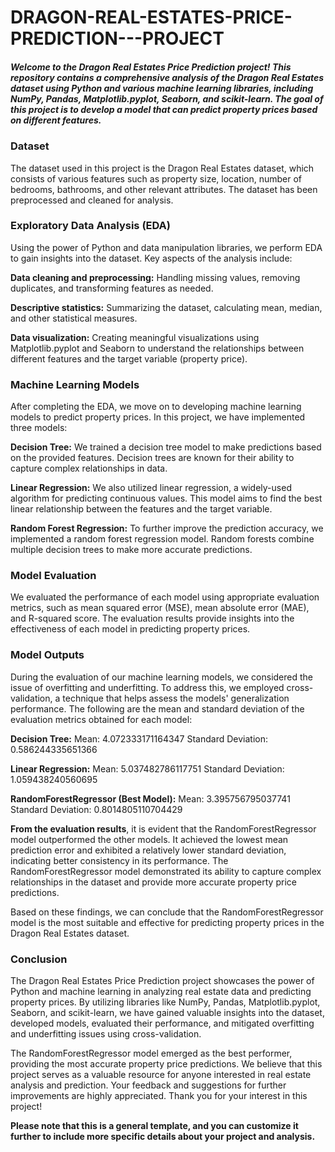 # DRAGON-REAL-ESTATES-PRICE-PREDICTION---PROJECT

##### Welcome to the Dragon Real Estates Price Prediction project! This repository contains a comprehensive analysis of the Dragon Real Estates dataset using Python and various machine learning libraries, including NumPy, Pandas, Matplotlib.pyplot, Seaborn, and scikit-learn. The goal of this project is to develop a model that can predict property prices based on different features.

### Dataset
The dataset used in this project is the Dragon Real Estates dataset, which consists of various features such as property size, location, number of bedrooms, bathrooms, and other relevant attributes. The dataset has been preprocessed and cleaned for analysis.

### Exploratory Data Analysis (EDA)
Using the power of Python and data manipulation libraries, we perform EDA to gain insights into the dataset. Key aspects of the analysis include:

 **Data cleaning and preprocessing:** Handling missing values, removing duplicates, and transforming features as needed.
 
 **Descriptive statistics:** Summarizing the dataset, calculating mean, median, and other statistical measures.
 
 **Data visualization:** Creating meaningful visualizations using Matplotlib.pyplot and Seaborn to understand the relationships between different features and the target variable (property price).
 
### Machine Learning Models
After completing the EDA, we move on to developing machine learning models to predict property prices. In this project, we have implemented three models:

**Decision Tree:** We trained a decision tree model to make predictions based on the provided features. Decision trees are known for their ability to capture complex relationships in data.

**Linear Regression:** We also utilized linear regression, a widely-used algorithm for predicting continuous values. This model aims to find the best linear relationship between the features and the target variable.

**Random Forest Regression:** To further improve the prediction accuracy, we implemented a random forest regression model. Random forests combine multiple decision trees to make more accurate predictions.

### Model Evaluation
We evaluated the performance of each model using appropriate evaluation metrics, such as mean squared error (MSE), mean absolute error (MAE), and R-squared score. The evaluation results provide insights into the effectiveness of each model in predicting property prices.

### Model Outputs
During the evaluation of our machine learning models, we considered the issue of overfitting and underfitting. To address this, we employed cross-validation, a technique that helps assess the models' generalization performance. The following are the mean and standard deviation of the evaluation metrics obtained for each model:

**Decision Tree:**
Mean: 4.072333171164347
Standard Deviation: 0.586244335651366

**Linear Regression:**
Mean: 5.037482786117751
Standard Deviation: 1.059438240560695

**RandomForestRegressor (Best Model):**
Mean: 3.395756795037741
Standard Deviation: 0.8014805110704429

**From the evaluation results**, it is evident that the RandomForestRegressor model outperformed the other models. It achieved the lowest mean prediction error and exhibited a relatively lower standard deviation, indicating better consistency in its performance. The RandomForestRegressor model demonstrated its ability to capture complex relationships in the dataset and provide more accurate property price predictions.

Based on these findings, we can conclude that the RandomForestRegressor model is the most suitable and effective for predicting property prices in the Dragon Real Estates dataset.

### Conclusion
The Dragon Real Estates Price Prediction project showcases the power of Python and machine learning in analyzing real estate data and predicting property prices. By utilizing libraries like NumPy, Pandas, Matplotlib.pyplot, Seaborn, and scikit-learn, we have gained valuable insights into the dataset, developed models, evaluated their performance, and mitigated overfitting and underfitting issues using cross-validation.

The RandomForestRegressor model emerged as the best performer, providing the most accurate property price predictions. We believe that this project serves as a valuable resource for anyone interested in real estate analysis and prediction. Your feedback and suggestions for further improvements are highly appreciated. Thank you for your interest in this project!

**Please note that this is a general template, and you can customize it further to include more specific details about your project and analysis.**
